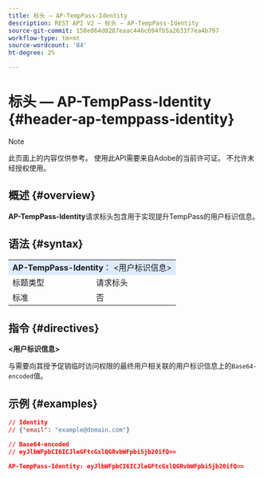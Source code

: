 ```yaml
---
title: 标头 — AP-TempPass-Identity
description: REST API V2 — 标头 — AP-TempPass-Identity
source-git-commit: 150e064d0287eaac446c694fb5a2633f7ea4b797
workflow-type: tm+mt
source-wordcount: '84'
ht-degree: 2%

---
```



# 标头 — AP-TempPass-Identity {#header-ap-temppass-identity}

>[!NOTE]
>
> 此页面上的内容仅供参考。 使用此API需要来自Adobe的当前许可证。 不允许未经授权使用。

## 概述 {#overview}

<b>AP-TempPass-Identity</b>请求标头包含用于实现提升TempPass的用户标识信息。

## 语法 {#syntax}

<table>
   <tr>
      <td style="background-color: #DEEBFF;" colspan="2"><b>AP-TempPass-Identity</b>： &lt;用户标识信息&gt;</td>
   </tr>
   <tr>
      <td>标题类型</td>
      <td>请求标头</td>
   </tr>
   <tr>
      <td>标准</td>
      <td>否</td>
   </tr>
</table>

## 指令 {#directives}

<b>&lt;用户标识信息></b>

与需要向其授予促销临时访问权限的最终用户相关联的用户标识信息上的`Base64-encoded`值。

## 示例 {#examples}

```JSON
// Identity
// {"email": "example@domain.com"}

// Base64-encoded
// eyJlbWFpbCI6ICJleGFtcGxlQGRvbWFpbi5jb20ifQ==

AP-TempPass-Identity: eyJlbWFpbCI6ICJleGFtcGxlQGRvbWFpbi5jb20ifQ==
```
